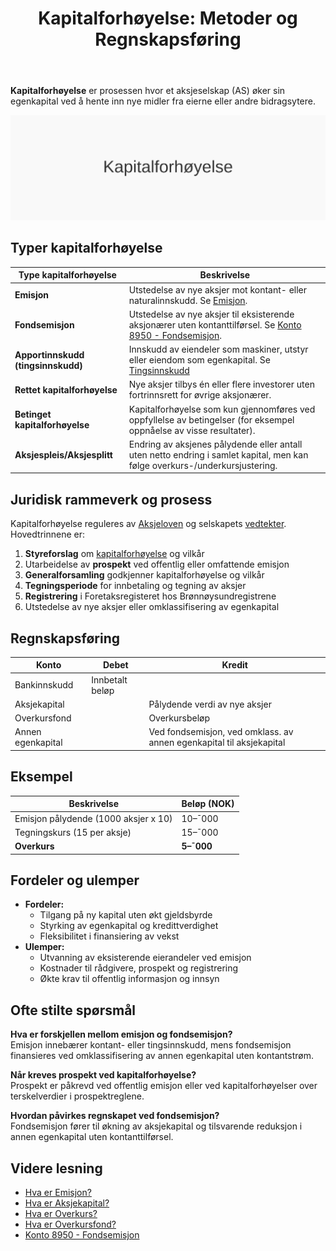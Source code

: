 ﻿---
title: "Kapitalforhøyelse: Metoder og Regnskapsføring"
seoTitle: "Kapitalforhøyelse: Metoder og Regnskapsføring"
description: '**Kapitalforhøyelse** er prosessen hvor et aksjeselskap (AS) øker sin egenkapital ved å hente inn nye midler fra eierne eller andre bidragsytere.'
---

**Kapitalforhøyelse** er prosessen hvor et aksjeselskap (AS) øker sin egenkapital ved å hente inn nye midler fra eierne eller andre bidragsytere.

![Kapitalforhøyelse konsept](kapitalforhoyelse-image.svg)

## Typer kapitalforhøyelse

| Type kapitalforhøyelse              | Beskrivelse                                                                                                                                           |
|-------------------------------------|-------------------------------------------------------------------------------------------------------------------------------------------------------|
| **Emisjon**                         | Utstedelse av nye aksjer mot kontant- eller naturalinnskudd. Se [Emisjon](/blogs/regnskap/emisjon "Hva er Emisjon? En komplett guide til kapitalforhøyelse og aksjeutstedelse").        |
| **Fondsemisjon**                    | Utstedelse av nye aksjer til eksisterende aksjonærer uten kontanttilførsel. Se [Konto 8950 - Fondsemisjon](/blogs/kontoplan/8950-fondsemisjon "Konto 8950 - Fondsemisjon: Guide til Fondsemisjon i Norsk Standard Kontoplan"). |
| **Apportinnskudd (tingsinnskudd)** | Innskudd av eiendeler som maskiner, utstyr eller eiendom som egenkapital. Se [Tingsinnskudd](/blogs/regnskap/tingsinnskudd "Hva er Tingsinnskudd? Guide til apportinnskudd og naturalinnskudd") |
| **Rettet kapitalforhøyelse**       | Nye aksjer tilbys én eller flere investorer uten fortrinnsrett for øvrige aksjonærer.                                                                 |
| **Betinget kapitalforhøyelse**      | Kapitalforhøyelse som kun gjennomføres ved oppfyllelse av betingelser (for eksempel oppnåelse av visse resultater).                                   |
| **Aksjespleis/Aksjesplitt**         | Endring av aksjenes pålydende eller antall uten netto endring i samlet kapital, men kan følge overkurs-/underkursjustering.                            |

## Juridisk rammeverk og prosess

Kapitalforhøyelse reguleres av [Aksjeloven](/blogs/regnskap/hva-er-aksjeloven "Hva er Aksjeloven? Regler for Aksjeselskaper i Norge") og selskapets [vedtekter](/blogs/regnskap/hva-er-vedtekter-for-aksjeselskap "Hva er Vedtekter for Aksjeselskap? Krav og Innhold"). Hovedtrinnene er:

1. **Styreforslag** om [kapitalforhøyelse](/blogs/regnskap/kapitalforhoyelse "Kapitalforhøyelse: Metoder og Regnskapsføring") og vilkår
2. Utarbeidelse av **prospekt** ved offentlig eller omfattende emisjon
3. **Generalforsamling** godkjenner kapitalforhøyelse og vilkår
4. **Tegningsperiode** for innbetaling og tegning av aksjer
5. **Registrering** i Foretaksregisteret hos Brønnøysundregistrene
6. Utstedelse av nye aksjer eller omklassifisering av egenkapital

## Regnskapsføring

| Konto             | Debet             | Kredit                         |
|-------------------|-------------------|--------------------------------|
| Bankinnskudd      | Innbetalt beløp   |                                |
| Aksjekapital      |                   | Pålydende verdi av nye aksjer  |
| Overkursfond      |                   | Overkursbeløp                  |
| Annen egenkapital |                   | Ved fondsemisjon, ved omklass. av annen egenkapital til aksjekapital |

## Eksempel

| Beskrivelse                        | Beløp (NOK) |
|------------------------------------|-------------|
| Emisjon pålydende (1000 aksjer x 10)| 10–¯000      |
| Tegningskurs (15 per aksje)        | 15–¯000      |
| **Overkurs**                       | **5–¯000**   |

## Fordeler og ulemper

- **Fordeler:**
  - Tilgang på ny kapital uten økt gjeldsbyrde
  - Styrking av egenkapital og kredittverdighet
  - Fleksibilitet i finansiering av vekst
- **Ulemper:**
  - Utvanning av eksisterende eierandeler ved emisjon
  - Kostnader til rådgivere, prospekt og registrering
  - Økte krav til offentlig informasjon og innsyn

## Ofte stilte spørsmål

**Hva er forskjellen mellom emisjon og fondsemisjon?**  
Emisjon innebærer kontant- eller tingsinnskudd, mens fondsemisjon finansieres ved omklassifisering av annen egenkapital uten kontantstrøm.

**Når kreves prospekt ved kapitalforhøyelse?**  
Prospekt er påkrevd ved offentlig emisjon eller ved kapitalforhøyelser over terskelverdier i prospektreglene.

**Hvordan påvirkes regnskapet ved fondsemisjon?**  
Fondsemisjon fører til økning av aksjekapital og tilsvarende reduksjon i annen egenkapital uten kontanttilførsel.

## Videre lesning

- [Hva er Emisjon?](/blogs/regnskap/emisjon "Hva er Emisjon? En komplett guide til kapitalforhøyelse og aksjeutstedelse")
- [Hva er Aksjekapital?](/blogs/regnskap/hva-er-aksjekapital "Hva er Aksjekapital? Komplett guide til aksjekapital og selskapsetablering")
- [Hva er Overkurs?](/blogs/regnskap/hva-er-overkurs "Hva er Overkurs? En Guide til Overkurs i Regnskap")
- [Hva er Overkursfond?](/blogs/regnskap/hva-er-overkursfond "Hva er Overkursfond? Guide til overkurs ved kapitalforhøyelse")
- [Konto 8950 - Fondsemisjon](/blogs/kontoplan/8950-fondsemisjon "Konto 8950 - Fondsemisjon: Guide til Fondsemisjon i Norsk Standard Kontoplan")










